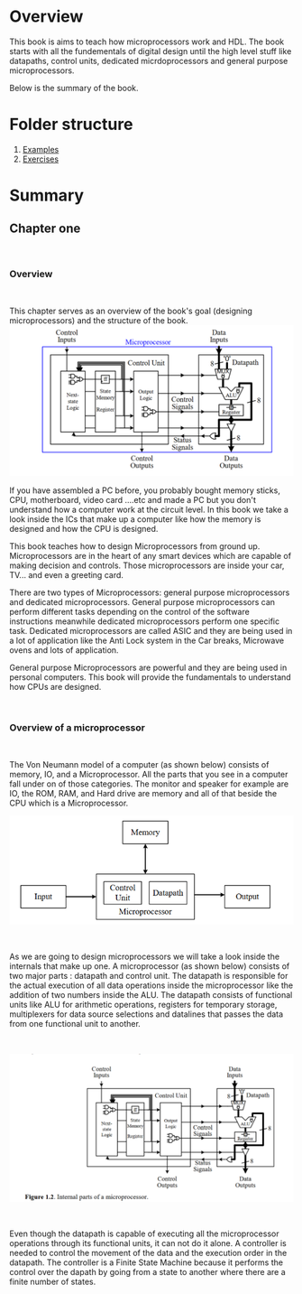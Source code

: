 # Overview

This book is aims to teach how microprocessors work and HDL. The book starts with all the fundementals of digital design until the high level stuff like datapaths, control units, dedicated micrdoprocessors and general purpose microprocessors.

Below is the summary of the book.

# Folder structure

1. [Examples](examples)
2. [Exercises](exercises)

# Summary

## Chapter one

<br/>

### Overview

<br/>

This chapter serves as an overview of the book's goal (designing microprocessors) and the structure of the book.
![Microprocessor design](figures/F1.0.png "Microprocessor design")

If you have assembled a PC before, you probably bought memory sticks, CPU, motherboard, video card ....etc and made a PC but you don't understand how a computer work at the circuit level. In this book we take a look inside the ICs that make up a computer like how the memory is designed and how the CPU is designed.

This book teaches how to design Microprocessors from ground up. Microprocessors are in the heart of any smart devices which are capable of making decision and controls. Those microprocessors are inside your car, TV... and even a greeting card.

There are two types of Microprocessors: general purpose microprocessors and dedicated microprocessors. General purpose microprocessors can perform different tasks depending on the control of the software instructions meanwhile dedicated microprocessors perform one specific task. Dedicated microprocessors are called ASIC and they are being used in a lot of application like the Anti Lock system in the Car breaks, Microwave ovens and lots of application.

General purpose Microprocessors are powerful and they are being used in personal computers. This book will provide the fundamentals to understand how CPUs are designed.

<br/>

### Overview of a microprocessor

<br/>

The Von Neumann model of a computer (as shown below) consists of memory, IO, and a Microprocessor. All the parts that you see in a computer fall under on of those categories. The monitor and speaker for example are IO, the ROM, RAM, and Hard drive are memory and all of that beside the CPU which is a Microprocessor.

<p align="center">
  <img src="figures/F1.1.png" />
</p>

<br/>

As we are going to design microprocessors we will take a look inside the internals that make up one. A microprocessor (as shown below) consists of two major parts : datapath and control unit. The datapath is responsible for the actual execution of all data operations inside the microprocessor like the addition of two numbers inside the ALU. The datapath consists of functional units like ALU for arithmetic operations, registers for temporary storage, multiplexers for data source selections and datalines that passes the data from one functional unit to another.

<br/>

<p align="center">
  <img src="figures/F1.2.png" />
</p>

<br/>

Even though the datapath is capable of executing all the microprocessor operations through its functional units, it can not do it alone. A controller is needed to control the movement of the data and the execution order in the datapath. The controller is a Finite State Machine because it performs the control over the dapath by going from a state to another where there are a finite number of states.

<br/>


